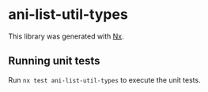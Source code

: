 # ani-list-util-types

This library was generated with [Nx](https://nx.dev).

## Running unit tests

Run `nx test ani-list-util-types` to execute the unit tests.
